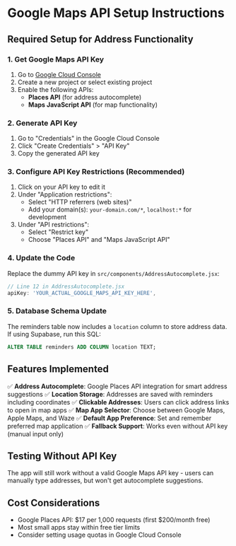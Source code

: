 # Google Maps API Setup Instructions

## Required Setup for Address Functionality

### 1. Get Google Maps API Key
1. Go to [Google Cloud Console](https://console.cloud.google.com/)
2. Create a new project or select existing project
3. Enable the following APIs:
   - **Places API** (for address autocomplete)
   - **Maps JavaScript API** (for map functionality)

### 2. Generate API Key
1. Go to "Credentials" in the Google Cloud Console
2. Click "Create Credentials" > "API Key"
3. Copy the generated API key

### 3. Configure API Key Restrictions (Recommended)
1. Click on your API key to edit it
2. Under "Application restrictions":
   - Select "HTTP referrers (web sites)"
   - Add your domain(s): `your-domain.com/*`, `localhost:*` for development
3. Under "API restrictions":
   - Select "Restrict key"
   - Choose "Places API" and "Maps JavaScript API"

### 4. Update the Code
Replace the dummy API key in `src/components/AddressAutocomplete.jsx`:

```javascript
// Line 12 in AddressAutocomplete.jsx
apiKey: 'YOUR_ACTUAL_GOOGLE_MAPS_API_KEY_HERE',
```

### 5. Database Schema Update
The reminders table now includes a `location` column to store address data. If using Supabase, run this SQL:

```sql
ALTER TABLE reminders ADD COLUMN location TEXT;
```

## Features Implemented

✅ **Address Autocomplete**: Google Places API integration for smart address suggestions
✅ **Location Storage**: Addresses are saved with reminders including coordinates
✅ **Clickable Addresses**: Users can click address links to open in map apps
✅ **Map App Selector**: Choose between Google Maps, Apple Maps, and Waze
✅ **Default App Preference**: Set and remember preferred map application
✅ **Fallback Support**: Works even without API key (manual input only)

## Testing Without API Key
The app will still work without a valid Google Maps API key - users can manually type addresses, but won't get autocomplete suggestions.

## Cost Considerations
- Google Places API: $17 per 1,000 requests (first $200/month free)
- Most small apps stay within free tier limits
- Consider setting usage quotas in Google Cloud Console
